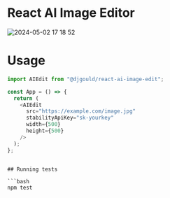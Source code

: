 # React AI Image Editor

![2024-05-02 17 18 52](https://github.com/djgould/react-ai-image-edit/assets/6018174/76f6fe6a-f900-44c3-bf6f-5acb43e36fb5)

# Usage

```javascript
import AIEdit from "@djgould/react-ai-image-edit";

const App = () => {
  return (
    <AIEdit
      src="https://example.com/image.jpg"
      stabilityApiKey="sk-yourkey"
      width={500}
      height={500}
    />
  );
};
```

````

## Running tests

```bash
npm test
````
